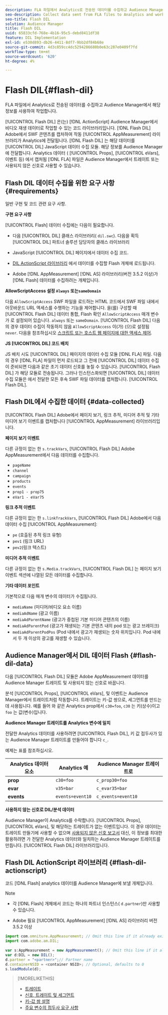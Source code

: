 ```yaml
---
description: FLA 파일에서 Analytics로 전송된 데이터를 수집하고 Audience Manager에서 해당 정보를 사용하여 작업합니다.
seo-description: Collect data sent from FLA files to Analytics and work with that information in Audience Manager.
seo-title: Flash DIL
solution: Audience Manager
title: Flash DIL
uuid: 65833cfd-768e-4b16-95c5-debd8411df38
feature: DIL Implementation
exl-id: e530d893-db26-4411-8df7-9bb2df84b68e
source-git-commit: 4d3c859cc4dc5294286680b0e63c287e0409f7fd
workflow-type: tm+mt
source-wordcount: '620'
ht-degree: 4%

---
```


# Flash DIL{#flash-dil}

FLA 파일에서 Analytics로 전송된 데이터를 수집하고 Audience Manager에서 해당 정보를 사용하여 작업합니다.

<!-- 

c_flash_dil_toc.xml

 -->

[!UICONTROL Flash DIL] 은(는) [!DNL ActionScript] Audience Manager에서 비디오 재생 데이터로 작업할 수 있는 코드 라이브러리입니다. [!DNL Flash DIL] Adobe에서 SWF 콘텐츠를 캡처하여 작동 [!UICONTROL AppMeasurement] 라이브러리가 Analytics에 전달됩니다. [!DNL Flash DIL] 는 해당 데이터를 [!UICONTROL DIL] JavaScript 데이터 수집 모듈. 해당 정보를 Audience Manager에 전달합니다. Analytics 데이터 ( [!UICONTROL Props], [!UICONTROL eVars], 이벤트 등) 에서 캡처됨 [!DNL FLA] 파일은 Audience Manager에서 트레이트 또는 사용되지 않은 신호로 사용할 수 있습니다.

## Flash DIL 데이터 수집을 위한 요구 사항 {#requirements}

일반 구현 및 코드 관련 요구 사항.

<!-- 

c_flash_dil_intro.xml

 -->

**구현 요구 사항**

[!UICONTROL Flash] 데이터 수집에는 다음이 필요합니다.

* 다음 [!UICONTROL DIL] 클래스 라이브러리( `dil.swc`). 다음을 획득 [!UICONTROL DIL] 파트너 솔루션 담당자의 클래스 라이브러리

* JavaScript [!UICONTROL DIL] 페이지에서 데이터 수집 코드.
* [DIL ActionScript 라이브러리](../dil/dil-flash.md#flash-dil-actionscript) 에서 데이터를 수집할 Flash 개체에 로드됩니다.
* Adobe [!DNL AppMeasurement] [!DNL AS] 라이브러리(버전 3.5.2 이상)가 [!DNL Flash] 데이터를 수집하려는 개체입니다.

**AllowScriptAccess 설정 `Always` 또는`sameDomain`**

다음 `AllowScriptAccess` SWF 파일을 로드하는 HTML 코드에서 SWF 파일 내에서 아웃바운드 URL 액세스를 수행하는 기능을 제어합니다. 을(를) 구성할 때 [!UICONTROL Flash DIL] 데이터 통합, Flash 확인 `AllowScriptAccess` 매개 변수가 로 설정되어 있습니다. `always` 또는 `sameDomain`. [!UICONTROL Flash DIL] 다음의 경우 데이터 수집이 작동하지 않음 `AllowScriptAccess` 이(가) (으)로 설정됨 `never`. 다음을 참조하십시오 [스크립트 또는 호스트 웹 페이지에 대한 액세스 제어](https://helpx.adobe.com/flash/kb/control-access-scripts-host-web.html).

**JS [!UICONTROL DIL] 코드 배치**

JS 배치 시도 [!UICONTROL DIL] 페이지의 데이터 수집 모듈 [!DNL FLA] 파일. 다음의 경우 [!DNL FLA] 파일이 먼저 로드되고 그 전에 [!UICONTROL DIL] 데이터 수집이 준비되면 다음과 같은 초기 데이터 신호를 놓칠 수 있습니다. [!UICONTROL Flash DIL] 가 해당 모듈로 전송됩니다. 그러나 인스턴스화되면 [!UICONTROL DIL] 데이터 수집 모듈은 에서 전달한 모든 후속 SWF 파일 데이터를 캡처합니다. [!UICONTROL Flash DIL].

## Flash DIL에서 수집한 데이터 {#data-collected}

[!UICONTROL Flash DIL] Adobe에서 페이지 보기, 링크 추적, 미디어 추적 및 기타 미디어 보기 이벤트를 캡처합니다 [!UICONTROL AppMeasurement] 라이브러리입니다.

<!-- 

r_flash_dil_data_collected.xml

 -->

**페이지 보기 이벤트**

다른 규정이 없는 한 `s.trackVars`, [!UICONTROL Flash DIL] Adobe AppMeasurement에서 다음 데이터를 수집합니다.

* `pageName`
* `channel`
* `campaign`
* `products`
* `events`
* `prop1 - prop75`
* `eVar1 - eVar75`

**링크 추적 이벤트**

다른 규정이 없는 한 `s.linkTrackVars`, [!UICONTROL Flash DIL] Adobe에서 다음 데이터 수집 [!UICONTROL AppMeasurement]:

* `pe` (호출된 추적 링크 유형)
* `pev1` (링크 URL)
* `pev2`(링크 텍스트)

**미디어 추적 이벤트**

다른 규정이 없는 한 `s.Media.trackVars`, [!UICONTROL Flash DIL] 는 페이지 보기 이벤트 섹션에 나열된 모든 데이터를 수집합니다.

**기타 데이터 포인트**

기본적으로 다음 매개 변수의 데이터가 수집됩니다.

* `mediaName` (미디어/비디오 요소 이름)
* `mediaAdName` (광고 이름)
* `mediaAdParentName` (광고가 중첩된 기본 미디어 콘텐츠의 이름)
* `mediaAdParentPod` (광고가 재생되는 기본 콘텐츠 내의 pod 또는 광고 브레이크)
* `mediaAdParentPodPos` (Pod 내에서 광고가 재생되는 숫자 위치입니다. Pod 내에서 두 개 이상의 광고를 재생할 수 있습니다.

## Audience Manager에서 DIL 데이터 Flash {#flash-dil-data}

다음 [!UICONTROL Flash DIL] 모듈은 Adobe AppMeasurement 데이터를 Audience Manager 트레이트 및 사용되지 않는 신호로 바꿉니다.

<!-- 

c_flash_dil_in_aam.xml

 -->

분석 [!UICONTROL Props], [!UICONTROL eVars], 및 이벤트는 Audience Manager에서 트레이트처럼 작동합니다. 트레이트는 키-값 쌍으로, 세그먼트를 만드는 데 사용됩니다. 예를 들어 와 같은 Analytics prop에서 `c30=foo`, `c30` 는 키(상수)이고 `foo` 는 값(변수)입니다.

**Audience Manager 트레이트를 Analytics 변수에 일치**

전달한 Analytics 데이터를 사용하려면 [!UICONTROL Flash DIL], 키 값 접두사가 있는 Audience Manager 트레이트를 만들어야 합니다 `c_`.

예제는 표를 참조하십시오.

| Analytics 데이터 요소 | Analytics 예 | Audience Manager 트레이트로 |
|---|---|---|
| **prop** | `c30=foo` | `c_prop30=foo` |
| **evar** | `v35=bar` | `c_evar35=bar` |
| **events** | `events=event10` | `c_events=event10` |

**사용하지 않는 신호로 DIL/분석 데이터**

Audience Manager이 Analytics를 수락합니다. [!UICONTROL Props], [!UICONTROL eVars], 및 해당하는 트레이트가 없는 이벤트입니다. 이 경우 데이터는 트레이트 만들기에 사용할 수 없으며 [사용되지 않은 신호 보고서](../reporting/dynamic-reports/unused-signals.md) 대신, 이 정보를 최대한 활용하려면 가 전달한 Analytics 데이터와 일치하는 Audience Manager 트레이트를 만듭니다. [!UICONTROL Flash DIL] 라이브러리입니다.

## Flash DIL ActionScript 라이브러리 {#flash-dil-actionscript}

코드 [!DNL Flash] analytics 데이터를 Audience Manager에 보낼 개체입니다.

<!-- 

r_flash_dil_actionscript.xml

 -->

>[!NOTE]
>
>* 각 [!DNL Flash] 개체에서 코드는 하나의 파트너 인스턴스( `d.partner`)만 사용할 수 있습니다.
>
>* Adobe 필요 [!UICONTROL AppMeasurement] [!DNL AS] 라이브러리 버전 3.5.2 이상


```js
import com.omniture.AppMeasurement; // Omit this line if it already exists in the code 
import com.adobe.am.DIL; 
  
var s:AppMeasurement = new AppMeasurement(); // Omit this line if it already exists in the code 
var d:DIL = new DIL(); 
d.partner = "<partner>";// Partner name 
d.containerNSID = <container NSID>; // Optional, defaults to 0 
s.loadModule(d);
```

>[!MORELIKETHIS]
>
>* [트레이트](../features/traits/trait-details-page.md)
>* [신호, 트레이트 및 세그먼트](../reference/signal-trait-segment.md)
>* [키-값 쌍 설명](../reference/key-value-pairs-explained.md)
>* [주요 변수의 접두사 요구 사항](../features/traits/trait-variable-prefixes.md)

